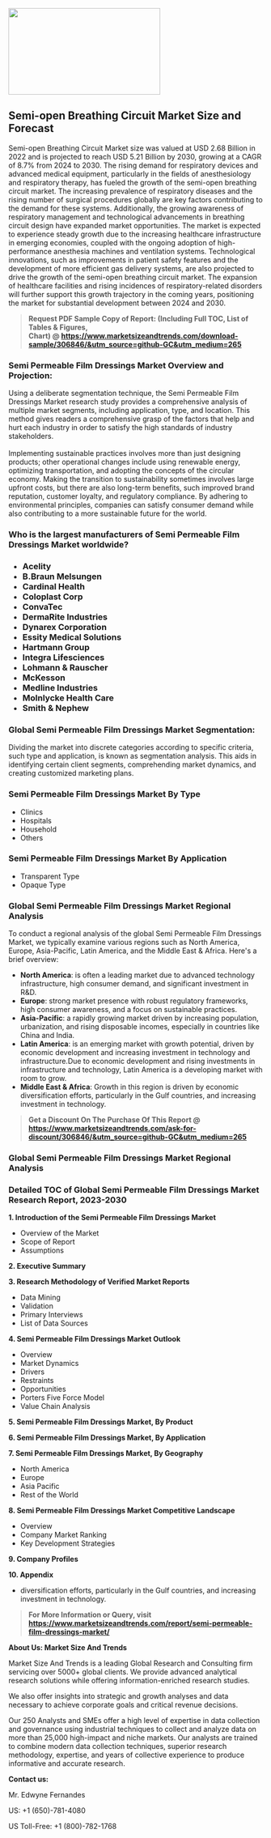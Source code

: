 <p><img class="alignnone size-medium wp-image-20088" src="https://ffe5etoiles.com/wp-content/uploads/2024/12/MST1-300x171.png" alt="" width="300" height="171" /></p><h2>Semi-open Breathing Circuit Market Size and Forecast</h2><p>Semi-open Breathing Circuit Market size was valued at USD 2.68 Billion in 2022 and is projected to reach USD 5.21 Billion by 2030, growing at a CAGR of 8.7% from 2024 to 2030. The rising demand for respiratory devices and advanced medical equipment, particularly in the fields of anesthesiology and respiratory therapy, has fueled the growth of the semi-open breathing circuit market. The increasing prevalence of respiratory diseases and the rising number of surgical procedures globally are key factors contributing to the demand for these systems. Additionally, the growing awareness of respiratory management and technological advancements in breathing circuit design have expanded market opportunities. The market is expected to experience steady growth due to the increasing healthcare infrastructure in emerging economies, coupled with the ongoing adoption of high-performance anesthesia machines and ventilation systems. Technological innovations, such as improvements in patient safety features and the development of more efficient gas delivery systems, are also projected to drive the growth of the semi-open breathing circuit market. The expansion of healthcare facilities and rising incidences of respiratory-related disorders will further support this growth trajectory in the coming years, positioning the market for substantial development between 2024 and 2030.</p></p><blockquote id="" class=""><strong>Request PDF Sample Copy of Report: (Including Full TOC, List of Tables &amp; Figures, Chart)&nbsp;@&nbsp;<strong><a href="https://www.marketsizeandtrends.com/download-sample/306846/&utm_source=github-GC&utm_medium=265" target="_blank">https://www.marketsizeandtrends.com/download-sample/306846/&utm_source=github-GC&utm_medium=265</a></strong></strong></blockquote><h3 id="" class="">Semi Permeable Film Dressings Market&nbsp;Overview and Projection:</h3><p id="" class="">Using a deliberate segmentation technique, the Semi Permeable Film Dressings Market research study provides a comprehensive analysis of multiple market segments, including application, type, and location. This method gives readers a comprehensive grasp of the factors that help and hurt each industry in order to satisfy the high standards of industry stakeholders. <br /> <br />Implementing sustainable practices involves more than just designing products; other operational changes include using renewable energy, optimizing transportation, and adopting the concepts of the circular economy. Making the transition to sustainability sometimes involves large upfront costs, but there are also long-term benefits, such improved brand reputation, customer loyalty, and regulatory compliance. By adhering to environmental principles, companies can satisfy consumer demand while also contributing to a more sustainable future for the world.</p><h3 id="" class="">Who is the largest manufacturers of&nbsp;Semi Permeable Film Dressings Market worldwide?</h3><h3 class=""><p><ul><li>Acelity </li><li> B.Braun Melsungen </li><li> Cardinal Health </li><li> Coloplast Corp </li><li> ConvaTec </li><li> DermaRite Industries </li><li> Dynarex Corporation </li><li> Essity Medical Solutions </li><li> Hartmann Group </li><li> Integra Lifesciences </li><li> Lohmann & Rauscher </li><li> McKesson </li><li> Medline Industries </li><li> Molnlycke Health Care </li><li> Smith & Nephew</li></ul></p></h3><h3 id="" class="">Global&nbsp;Semi Permeable Film Dressings Market Segmentation:</h3><p id="" class="">Dividing the market into discrete categories according to specific criteria, such type and application, is known as segmentation analysis. This aids in identifying certain client segments, comprehending market dynamics, and creating customized marketing plans.</p><h3 id="" class="">Semi Permeable Film Dressings Market&nbsp;By Type</h3><p><p><ul><li>Clinics</li><li> Hospitals</li><li> Household</li><li> Others</p></li></ul></p></p><h3 id="" class="">Semi Permeable Film Dressings Market&nbsp;By Application</h3><p class=""><p><ul><li>Transparent Type</li><li> Opaque Type</li></ul></p></p><h3 id="" class="">Global Semi Permeable Film Dressings Market Regional Analysis</h3><p id="" class="">To conduct a regional analysis of the global Semi Permeable Film Dressings Market, we typically examine various regions such as North America, Europe, Asia-Pacific, Latin America, and the Middle East &amp; Africa. Here's a brief overview:</p><ul><li><strong>North America</strong>: is often a leading market due to advanced technology infrastructure, high consumer demand, and significant investment in R&amp;D.</li><li><strong>Europe</strong>: strong market presence with robust regulatory frameworks, high consumer awareness, and a focus on sustainable practices.</li><li><strong>Asia-Pacific</strong>: a rapidly growing market driven by increasing population, urbanization, and rising disposable incomes, especially in countries like China and India.</li><li><strong>Latin America</strong>: is an emerging market with growth potential, driven by economic development and increasing investment in technology and infrastructure.Due to economic development and rising investments in infrastructure and technology, Latin America is a developing market with room to grow.</li><li><strong>Middle East &amp; Africa</strong>: Growth in this region is driven by economic diversification efforts, particularly in the Gulf countries, and increasing investment in technology.</li></ul><blockquote id="" class=""><strong>Get a Discount On The Purchase Of This Report @ <strong><a href="https://www.marketsizeandtrends.com/ask-for-discount/306846/&utm_source=github-GC&utm_medium=265" target="_blank">https://www.marketsizeandtrends.com/ask-for-discount/306846/&utm_source=github-GC&utm_medium=265</a></strong></strong></blockquote><h3 id="" class="">Global Semi Permeable Film Dressings Market Regional Analysis</h3><h3 id="" class="">Detailed TOC of Global Semi Permeable Film Dressings Market Research Report, 2023-2030</h3><p id="" class=""><strong>1. Introduction of the Semi Permeable Film Dressings Market</strong></p><ul><li>Overview of the Market</li><li>Scope of Report</li><li>Assumptions</li></ul><p id="" class=""><strong>2. Executive Summary</strong></p><p id="" class=""><strong>3. Research Methodology of Verified Market Reports</strong></p><ul><li>Data Mining</li><li>Validation</li><li>Primary Interviews</li><li>List of Data Sources</li></ul><p id="" class=""><strong>4. Semi Permeable Film Dressings Market Outlook</strong></p><ul><li>Overview</li><li>Market Dynamics</li><li>Drivers</li><li>Restraints</li><li>Opportunities</li><li>Porters Five Force Model</li><li>Value Chain Analysis</li></ul><p id="" class=""><strong>5. Semi Permeable Film Dressings Market, By Product</strong></p><p id="" class=""><strong>6. Semi Permeable Film Dressings Market, By Application</strong></p><p id="" class=""><strong>7. Semi Permeable Film Dressings Market, By Geography</strong></p><ul><li>North America</li><li>Europe</li><li>Asia Pacific</li><li>Rest of the World</li></ul><p id="" class=""><strong>8. Semi Permeable Film Dressings Market Competitive Landscape</strong></p><ul><li>Overview</li><li>Company Market Ranking</li><li>Key Development Strategies</li></ul><p id="" class=""><strong>9. Company Profiles</strong></p><p id="" class=""><strong>10. Appendix</strong></p><ul><li>diversification efforts, particularly in the Gulf countries, and increasing investment in technology.</li></ul><blockquote id="" class=""><strong>For More Information or Query, visit <strong><strong><a href="https://www.marketsizeandtrends.com/report/semi-permeable-film-dressings-market/" target="_blank">https://www.marketsizeandtrends.com/report/semi-permeable-film-dressings-market/</a></strong></strong></strong></blockquote><p id="" class=""><strong>About Us: Market Size And Trends</strong></p><p id="" class="">Market Size And Trends is a leading Global Research and Consulting firm servicing over 5000+ global clients. We provide advanced analytical research solutions while offering information-enriched research studies.</p><p id="" class="">We also offer insights into strategic and growth analyses and data necessary to achieve corporate goals and critical revenue decisions.</p><p id="" class="">Our 250 Analysts and SMEs offer a high level of expertise in data collection and governance using industrial techniques to collect and analyze data on more than 25,000 high-impact and niche markets. Our analysts are trained to combine modern data collection techniques, superior research methodology, expertise, and years of collective experience to produce informative and accurate research.</p><p id="" class=""><strong>Contact us:</strong></p><p id="" class="">Mr. Edwyne Fernandes</p><p id="" class="">US: +1 (650)-781-4080</p><p id="" class="">US Toll-Free: +1 (800)-782-1768</p>
